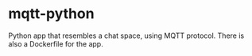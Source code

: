 # mqtt-python
Python app that resembles a chat space, using MQTT protocol. There is also a Dockerfile for the app.
